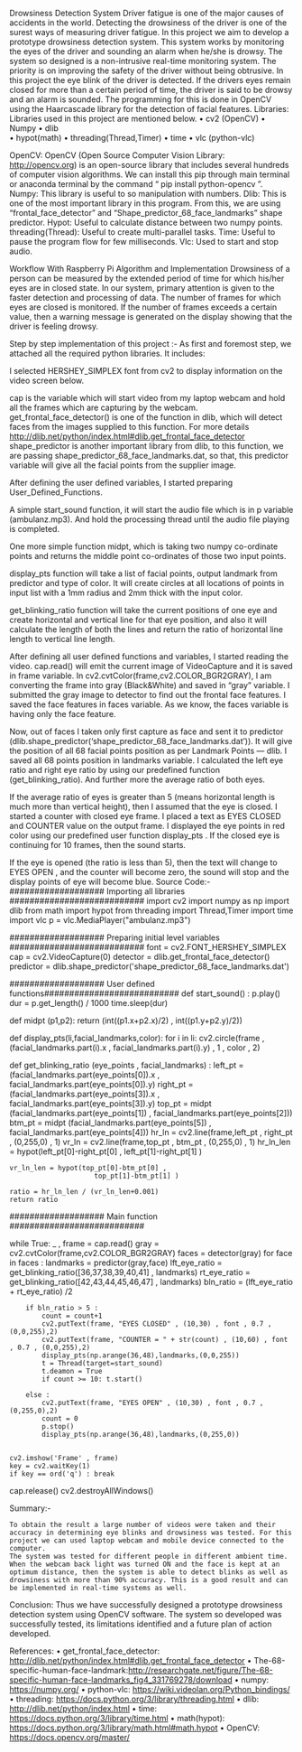 Drowsiness Detection System
		Driver fatigue is one of the major causes of accidents in the world. Detecting the drowsiness of the driver is one of the surest ways of measuring driver fatigue. In this project we aim to develop a prototype drowsiness detection system. This system works by monitoring the eyes of the driver and sounding an alarm when he/she is drowsy.
	The system so designed is a non-intrusive real-time monitoring system. The priority is on improving the safety of the driver without being obtrusive. In this project the eye blink of the driver is detected. If the drivers eyes remain closed for more than a certain period of time, the driver is said to be drowsy and an alarm is sounded. The programming for this is done in OpenCV using the Haarcascade library for the detection of facial features.
Libraries:
	Libraries used in this project are mentioned below.
   	 • cv2 (OpenCV)
    	• Numpy
	• dlib    	
	• hypot(math)
	• threading(Thread,Timer)
	• time
	• vlc (python-vlc)

OpenCV: OpenCV (Open Source Computer Vision Library: http://opencv.org) is an open-source library that includes several hundreds of computer vision algorithms. We can install this pip through main terminal or anaconda terminal by the command “ pip install python-opencv ”.
Numpy: This library is useful to so manipulation with numbers.
Dlib: This is one of the most important library in this program. From this, we are using “frontal_face_detector” and “Shape_predictor_68_face_landmarks” shape predictor.
Hypot: Useful to calculate distance between two numpy points. 
threading(Thread): Useful to create multi-parallel tasks.
Time: Useful to pause the program flow for few milliseconds.
Vlc: Used to start and stop audio.


Workflow With  Raspberry Pi
Algorithm and Implementation
	Drowsiness of a person can be measured by the extended period of time for which his/her eyes are in closed state. In our system, primary attention is given to the faster detection and processing of data.
	The number of frames for which eyes are closed is monitored. If the number of frames exceeds a certain value, then a warning message is generated on the display showing that the driver is feeling drowsy.

Step by step implementation of this project :-
	As first and foremost step, we attached all the required python libraries. It includes:

	





I selected HERSHEY_SIMPLEX font from cv2 to display information on the video screen below.

cap is the variable which will start video from my laptop webcam and hold all the frames which are capturing by the webcam.
get_frontal_face_detector() is one of the function in dlib, which will detect faces from the images supplied to this function.
For more details http://dlib.net/python/index.html#dlib.get_frontal_face_detector
shape_predictor is another important library from dlib, to this function, we are passing shape_predictor_68_face_landmarks.dat, so that, this predictor variable will give all the facial points from the supplier image.




After defining the user defined variables, I started preparing User_Defined_Functions.




A simple start_sound function, it will start the audio file which is in p variable (ambulanz.mp3). And hold the processing thread until the audio file playing is completed.


One more simple function midpt, which is taking two numpy co-ordinate points and returns the middle point co-ordinates of those two input points.

display_pts function will take a list of facial points, output landmark from predictor and type of color. It will create circles at all locations of points in input list with a 1mm radius and 2mm thick with the input color.

get_blinking_ratio function will take the current positions of one eye and create horizontal and vertical line for that eye position, and also it will calculate the length of both the lines and return the ratio of horizontal line length to vertical line length.



After defining all user defined functions and variables, I started reading the video. cap.read() will emit the current image of VideoCapture and it is saved in frame variable.
In cv2.cvtColor(frame,cv2.COLOR_BGR2GRAY), I am converting the frame into gray (Black&White) and saved in “gray” variable. I submitted the gray image to detector to find out the frontal face features. I saved the face features in faces variable. As we know, the faces variable is having only the face feature.



Now, out of faces I taken only first capture as face and sent it to predictor (dlib.shape_predictor(‘shape_predictor_68_face_landmarks.dat’)). It will give the position of all 68 facial points position as per Landmark Points — dlib. I saved all 68 points position in landmarks variable.
I calculated the left eye ratio and right eye ratio by using our predefined function (get_blinking_ratio). And further more the average ratio of both eyes.

If the average ratio of eyes is greater than 5 (means horizontal length is much more than vertical height), then I assumed that the eye is closed. I started a counter with closed eye frame. I placed a text as EYES CLOSED and COUNTER value on the output frame. I displayed the eye points in red color using our predefined user function display_pts . If the closed eye is continuing for 10 frames, then the sound starts.

If the eye is opened (the ratio is less than 5), then the text will change to EYES OPEN , and the counter will become zero, the sound will stop and the display points of eye will become blue.
Source Code:-
################### Importing all libraries ###########################
import cv2
import numpy as np
import dlib
from math import hypot
from threading import Thread,Timer
import time
import vlc
p = vlc.MediaPlayer("ambulanz.mp3")

################### Preparing initial level variables ###########################
font = cv2.FONT_HERSHEY_SIMPLEX
cap = cv2.VideoCapture(0)
detector = dlib.get_frontal_face_detector()
predictor = dlib.shape_predictor('shape_predictor_68_face_landmarks.dat')

################### User defined functions###########################
def start_sound() : 
    p.play()
    dur = p.get_length() / 1000
    time.sleep(dur)

def midpt (p1,p2): return (int((p1.x+p2.x)/2) , int((p1.y+p2.y)/2))

def display_pts(li,facial_landmarks,color):
    for i in li: cv2.circle(frame , 
                            (facial_landmarks.part(i).x , facial_landmarks.part(i).y) ,
                            1 , color , 2)

def get_blinking_ratio (eye_points , facial_landmarks) :
    left_pt = (facial_landmarks.part(eye_points[0]).x , facial_landmarks.part(eye_points[0]).y) 
    right_pt = (facial_landmarks.part(eye_points[3]).x , facial_landmarks.part(eye_points[3]).y) 
    top_pt = midpt (facial_landmarks.part(eye_points[1]) , facial_landmarks.part(eye_points[2]))
    btm_pt = midpt (facial_landmarks.part(eye_points[5]) , facial_landmarks.part(eye_points[4]))
    hr_ln = cv2.line(frame,left_pt , right_pt , (0,255,0) , 1)
    vr_ln = cv2.line(frame,top_pt , btm_pt , (0,255,0) , 1)
    hr_ln_len = hypot(left_pt[0]-right_pt[0] , 
                         left_pt[1]-right_pt[1] )
        
    vr_ln_len = hypot(top_pt[0]-btm_pt[0] , 
                         top_pt[1]-btm_pt[1] )
        
    ratio = hr_ln_len / (vr_ln_len+0.001)
    return ratio

################### Main function ###########################

while True:
    _ , frame = cap.read()
    gray = cv2.cvtColor(frame,cv2.COLOR_BGR2GRAY)
    faces = detector(gray)
    for face in faces :
        landmarks = predictor(gray,face)
        lft_eye_ratio = get_blinking_ratio([36,37,38,39,40,41] , landmarks)
        rt_eye_ratio = get_blinking_ratio([42,43,44,45,46,47] , landmarks)
        bln_ratio = (lft_eye_ratio + rt_eye_ratio) /2
        
        if bln_ratio > 5 :
            count = count+1
            cv2.putText(frame, "EYES CLOSED" , (10,30) , font , 0.7 , (0,0,255),2)
            cv2.putText(frame, "COUNTER = " + str(count) , (10,60) , font , 0.7 , (0,0,255),2)
            display_pts(np.arange(36,48),landmarks,(0,0,255))
            t = Thread(target=start_sound)
            t.deamon = True
            if count >= 10: t.start()
            
        else : 
            cv2.putText(frame, "EYES OPEN" , (10,30) , font , 0.7 , (0,255,0),2)
            count = 0
            p.stop()
            display_pts(np.arange(36,48),landmarks,(0,255,0))
    
        
    cv2.imshow('Frame' , frame)
    key = cv2.waitKey(1)
    if key == ord('q') : break

cap.release()
cv2.destroyAllWindows()


Summary:-

	To obtain the result a large number of videos were taken and their accuracy in determining eye blinks and drowsiness was tested. For this project we can used laptop webcam and mobile device connected to the computer. 
	The system was tested for different people in different ambient time. When the webcam back light was turned ON and the face is kept at an optimum distance, then the system is able to detect blinks as well as drowsiness with more than 90% accuracy. This is a good result and can be implemented in real-time systems as well.
Conclusion:
	Thus we have successfully designed a prototype drowsiness detection system using OpenCV software. The system so developed was successfully tested, its limitations identified and a future plan of action developed.

References:
    • get_frontal_face_detector: http://dlib.net/python/index.html#dlib.get_frontal_face_detector
    • The-68-specific-human-face-landmark:http://researchgate.net/figure/The-68-specific-human-face-landmarks_fig4_331769278/download
    • numpy: https://numpy.org/
    • python-vlc: https://wiki.videolan.org/Python_bindings/
    • threading: https://docs.python.org/3/library/threading.html
    • dlib: http://dlib.net/python/index.html
    • time: https://docs.python.org/3/library/time.html
    • math(hypot): https://docs.python.org/3/library/math.html#math.hypot
    • OpenCV: https://docs.opencv.org/master/
